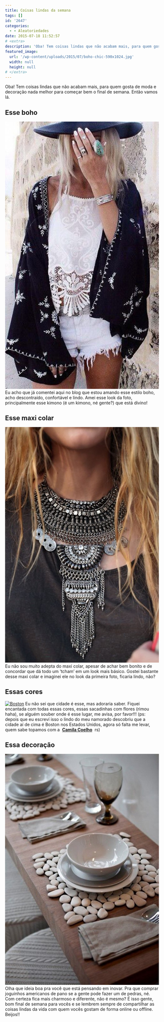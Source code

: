 ```yaml
---
title: Coisas lindas da semana
tags: []
id: '2647'
categories:
  - - Aleatoriedades
date: 2015-07-18 11:52:57
# <extra>
description: 'Oba! Tem coisas lindas que não acabam mais, para quem gosta de moda e decoração nada melhor para começar bem o final de semana. Então vamos lá. Esse boho Eu acho que já comentei aqui no blog que estou amando esse estilo boho, acho descontraído, confortável e lindo. Amei esse look da foto, principalmente esse kimono (é um kimono, né gente?) que está divino! Esse maxi colar Eu não sou muito adepta do maxi colar, apesar de achar bem bonito e de concordar que dá todo um ‘tcham’ em um look mais básico. Gostei bastante desse maxi colar e imaginei ele no look da primeira foto, ficaria lindo, não? Essas cores Eu não sei que cidade é esse, mas adoraria saber. Fiquei encantada com todas essas cores, essas sacadinhas com flores (rimou haha), se alguém souber onde é esse lugar, me &hellip;'
featured_image: 
  url: '/wp-content/uploads/2015/07/boho-chic-590x1024.jpg'
  width: null
  height: null
# </extra>
---
```


Oba! Tem coisas lindas que não acabam mais, para quem gosta de moda e decoração nada melhor para começar bem o final de semana. Então vamos lá.

## Esse boho

[![look boho chic](/wp-content/uploads/2015/07/boho-chic-590x1024.jpg)](/wp-content/uploads/2015/07/boho-chic.jpg) Eu acho que já comentei aqui no blog que estou amando esse estilo boho, acho descontraído, confortável e lindo. Amei esse look da foto, principalmente esse kimono (é um kimono, né gente?) que está divino!

## Esse maxi colar

[![look com maxi colar](/wp-content/uploads/2015/07/maxi-colar-boho-670x1024.jpg)](/wp-content/uploads/2015/07/maxi-colar-boho.jpg) Eu não sou muito adepta do maxi colar, apesar de achar bem bonito e de concordar que dá todo um ‘tcham’ em um look mais básico. Gostei bastante desse maxi colar e imaginei ele no look da primeira foto, ficaria lindo, não?

## Essas cores

[![Boston](/wp-content/uploads/2015/07/prédios-coloridos-Boston-EUA-709x1024.jpg)](/wp-content/uploads/2015/07/prédios-coloridos-Boston-EUA.jpg) Eu não sei que cidade é esse, mas adoraria saber. Fiquei encantada com todas essas cores, essas sacadinhas com flores (rimou haha), se alguém souber onde é esse lugar, me avisa, por favor!!! (ps: depois que eu escreví isso o lindo do meu namorado descobriu que a cidade aí de cima é Boston nos Estados Unidos, agora só falta me levar, quem sabe topamos com a  **[Camila Coelho](http://camilacoelho.com/)**  rs)

## Essa decoração

[![jogo americano de pedra](/wp-content/uploads/2015/07/jogo-americano-de-pedra-683x1024.jpg)](/wp-content/uploads/2015/07/jogo-americano-de-pedra.jpg) Olha que ideia boa pra você que está pensando em inovar. Pra que comprar joguinhos americanos de pano se a gente pode fazer um de pedras, né. Com certeza fica mais charmoso e diferente, não é mesmo? É isso gente, bom final de semana para vocês e se lembrem sempre de compartilhar as coisas lindas da vida com quem vocês gostam de forma online ou offline. Beijos!!
